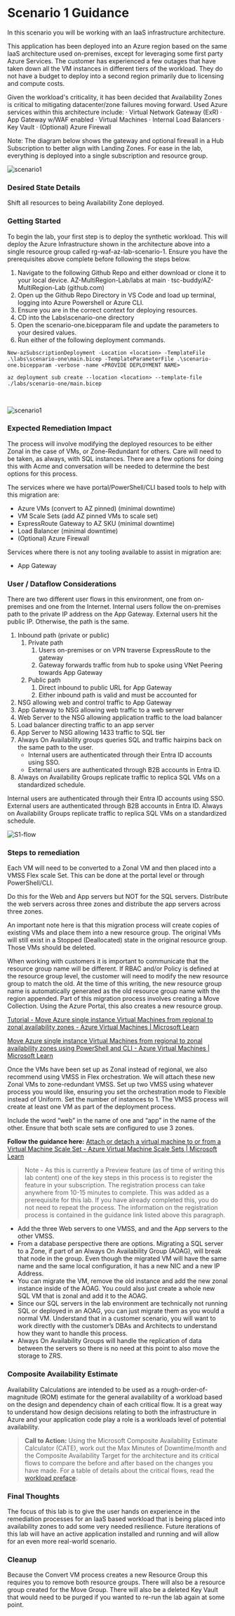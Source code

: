 # Scenario 1 Guidance

In this scenario you will be working with an IaaS infrastructure architecture.

This application has been deployed into an Azure region based on the same IaaS architecture used on-premises, except for leveraging some first party Azure Services. The customer has experienced a few outages that have taken down all the VM instances in different tiers of the workload. They do not have a budget to deploy into a second region primarily due to licensing and compute costs. 

Given the workload's criticality, it has been decided that Availability Zones is critical to mitigating datacenter/zone failures moving forward. Used Azure services within this architecture include:
·	Virtual Network Gateway (ExR)
·	App Gateway w/WAF enabled
·	Virtual Machines
·	Internal Load Balancers
·	Key Vault
·	(Optional) Azure Firewall

Note: The diagram below shows the gateway and optional firewall in a Hub Subscription to better align with Landing Zones. For ease in the lab, everything is deployed into a single subscription and resource group. 

![scenario1](../../docs/images/scenario1-noAZ.jpg)

### Desired State Details
Shift all resources to being Availability Zone deployed. 

### Getting Started
To begin the lab, your first step is to deploy the synthetic workload. This will deploy the Azure Infrastructure shown in the architecture above into a single resource group called rg-waf-az-lab-scenario-1. Ensure you have the prerequisites above complete before following the steps below.

1.	Navigate to the following Github Repo and either download or clone it to your local device.
AZ-MultiRegion-Lab/labs at main · tsc-buddy/AZ-MultiRegion-Lab (github.com) 
2.	Open up the Github Repo Directory in VS Code and load up terminal, logging into Azure Powershell or Azure CLI.
3.	Ensure you are in the correct context for deploying resources.
4.	CD into the Labs\scenario-one directory
5.	Open the scenario-one.bicepparam file and update the parameters to your desired values.
6.	Run either of the following deployment commands.
```
New-azSubscriptionDeployment -Location <location> -TemplateFile .\labs\scenario-one\main.bicep -TemplateParameterFile .\scenario-one.bicepparam -verbose -name <PROVIDE DEPLOYMENT NAME>
```
 ```
az deployment sub create --location <location> --template-file ./labs/scenario-one/main.bicep
```

<br>

![scenario1](../../docs/images/scenario-1.jpg)
### Expected Remediation Impact
The process will involve modifying the deployed resources to be either Zonal in the case of VMs, or Zone-Redundant for others. Care will need to be taken, as always, with SQL instances. There are a few options for doing this with Acme and conversation will be needed to determine the best options for this process. 
 

The services where we have portal/PowerShell/CLI based tools to help with this migration are:
- Azure VMs (convert to AZ pinned) (minimal downtime)
- VM Scale Sets (add AZ pinned VMs to scale set)
- ExpressRoute Gateway to AZ SKU (minimal downtime)
- Load Balancer (minimal downtime)
- (Optional) Azure Firewall

Services where there is not any tooling available to assist in migration are:

- App Gateway

### User / Dataflow Considerations
There are two different user flows in this environment, one from on-premises and one from the Internet. Internal users follow the on-premises path to the private IP address on the App Gateway. External users hit the public IP. Otherwise, the path is the same.
1. Inbound path (private or public)
    1. Private path 
        1. Users on-premises or on VPN traverse ExpressRoute to the gateway
        2. Gateway forwards traffic from hub to spoke using VNet Peering towards App Gateway
    2. Public path
        1. Direct inbound to public URL for App Gateway
        2. Either inbound path is valid and must be accounted for
2. NSG allowing web and control traffic to App Gateway 
3. App Gateway to NSG allowing web traffic to a web server 
4. Web Server to the NSG allowing application traffic to the load balancer 
5. Load balancer directing traffic to an app server
6. App Server to NSG allowing 1433 traffic to SQL tier
7. Always On Availability groups queries SQL and traffic hairpins back on the same path to the user. 
    - Internal users are authenticated through their Entra ID accounts using SSO. 
    - External users are authenticated through B2B accounts in Entra ID.
8. Always on Availability Groups replicate traffic to replica SQL VMs on a standardized schedule. 

Internal users are authenticated through their Entra ID accounts using SSO. 
External users are authenticated through B2B accounts in Entra ID.
Always on Availability Groups replicate traffic to replica SQL VMs on a standardized schedule. 

![S1-flow](../../docs/images/s1-flow.jpg)

### Steps to remediation

Each VM will need to be converted to a Zonal VM and then placed into a VMSS Flex scale Set. This can be done at the portal level or through PowerShell/CLI. 

Do this for the Web and App servers but NOT for the SQL servers. Distribute the web servers across three zones and distribute the app servers across three zones. 

An important note here is that this migration process will create copies of existing VMs and place them into a new resource group. The original VMs will still exist in a Stopped (Deallocated) state in the original resource group. Those VMs should be deleted. 

When working with customers it is important to communicate that the resource group name will be different. If RBAC and/or Policy is defined at the resource group level, the customer will need to modify the new resource group to match the old. At the time of this writing, the new resource group name is automatically generated as the old resource group name with the region appended.
Part of this migration process involves creating a Move Collection. Using the Azure Portal, this also creates a new resource group.

[Tutorial - Move Azure single instance Virtual Machines from regional to zonal availability zones - Azure Virtual Machines | Microsoft Learn](https://learn.microsoft.com/en-us/azure/virtual-machines/move-virtual-machines-regional-zonal-portal)

[Move Azure single instance Virtual Machines from regional to zonal availability zones using PowerShell and CLI - Azure Virtual Machines | Microsoft Learn](https://learn.microsoft.com/en-us/azure/virtual-machines/move-virtual-machines-regional-zonal-powershell?tabs=PowerShell)

Once the VMs have been set up as Zonal instead of regional, we also recommend using VMSS in Flex orchestration. We will attach these new Zonal VMs to zone-redundant VMSS. Set up two VMSS using whatever process you would like, ensuring you set the orchestration mode to Flexible instead of Uniform. Set the number of instances to 1. The VMSS process will create at least one VM as part of the deployment process. 

Include the word “web” in the name of one and “app” in the name of the other. Ensure that both scale sets are configured to use 3 zones. 

**Follow the guidance here:**
[Attach or detach a virtual machine to or from a Virtual Machine Scale Set - Azure Virtual Machine Scale Sets | Microsoft Learn](https://learn.microsoft.com/en-us/azure/virtual-machine-scale-sets/virtual-machine-scale-sets-attach-detach-vm?tabs=portal-1%2Cportal-2%2Cportal-3)

>
>Note - As this is currently a Preview feature (as of time of writing this lab content) one of the key steps in this process is to register the feature in your subscription. The registration process can take anywhere from 10-15 minutes to complete. This was added as a prerequisite for this lab. If you have already completed this, you do not need to repeat the process. The information on the registration process is contained in the guidance link listed above this paragraph. 

- Add the three Web servers to one VMSS, and and the App servers to the other VMSS. 
- From a database perspective there are options. Migrating a SQL server to a Zone, if part of an Always On Availability Group (AOAG), will break that node in the group. Even though the migrated VM will have the same name and the same local configuration, it has a new NIC and a new IP Address. 
- You can migrate the VM, remove the old instance and add the new zonal instance inside of the AOAG. You could also just create a whole new SQL VM that is zonal and add it to the AOAG. 
- Since our SQL servers in the lab environment are technically not running SQL or deployed in an AOAG, you can just migrate them as you would a normal VM. Understand that in a customer scenario, you will want to work directly with the customer’s DBAs and Architects to understand how they want to handle this process.  
- Always On Availability Groups will handle the replication of data between the servers so there is no need at this point to also move the storage to ZRS.


### Composite Availability Estimate
Availability Calculations are intended to be used as a rough-order-of-magnitude (ROM) estimate for the general availability of a workload based on the design and dependency chain of each critical flow. It is a great way to understand how design decisions relating to both the infrastructure in Azure and your application code play a role is a workloads level of potential availability.

> **Call to Action:** Using the Microsoft Composite Availability Estimate Calculator (CATE), work out the Max Minutes of Downtime/month and the Composite Availability Target for the architecture and its critical flows to compare the before and after based on the changes you have made. For a table of details about the critical flows, read the [workload preface](../../docs/workloadPreface.md).

### Final Thoughts
The focus of this lab is to give the user hands on experience in the remediation processes for an IaaS based workload that is being placed into availability zones to add some very needed resilience. Future iterations of this lab will have an active application installed and running and will allow for an even more real-world scenario.

### Cleanup
Because the Convert VM process creates a new Resource Group this requires you to remove both resource groups. There will also be a resource group created for the Move Group. There will also be a deleted Key Vault that would need to be purged if you wanted to re-run the lab again at some point. 
